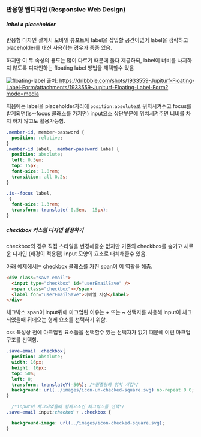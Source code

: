 ### 반응형 웹디자인 (Responsive Web Design)

##### label ≠ placeholder

반응형 디자인 설계시 모바일 뷰포트에 label을 삽입할 공간이없어 label을 생략하고 placeholder를 대신 사용하는 경우가 종종 있음. 

하지만 이 두 속성의 용도는 많이 다르기 때문에 둘다 제공하되, label이 너비를 차지하지 않도록 디자인하는 floating label 방법을 채택할수 있음 

![floating-label](https://cdn.dribbble.com/users/72481/screenshots/1933559/jupiturf3.gif)
출처: https://dribbble.com/shots/1933559-Jupiturf-Floating-Label-Form/attachments/1933559-Jupiturf-Floating-Label-Form?mode=media



처음에는 label을 placeholder자리에 `position:absolute`로 위치시켜주고 focus를 받게되면(is--focus 클래스를 가지면) input요소 상단부분에 위치시켜주면 너비를 차지 하지 않고도 활용가능함.

```css
.member-id, member-password {
  position: relative;
}
.member-id label, .member-password label {
  position: absolute;
  left: 0.5em;
  top: 15px;
  font-size: 1.8rem;
  transition: all 0.2s;
}

.is--focus label,
 {
  font-size: 1.3rem;
  transform: translate(-0.5em, -15px);
}
```

##### checkbox 커스텀 디자인 설정하기

checkbox의 경우 직접 스타일을 변경해줄순 없지만 기존의 checkbox를 숨기고 새로운 디자인 (배경이 적용된) input 모양의 요소로 대체해줄수 있음.

아래 예제에서는 checkbox 클래스를 가진 span이 이 역활을 해줌.

```html
<div class="save-email">
  <input type="checkbox" id="userEmailSave" />
  <span class="checkbox"></span>
  <label for="userEmailSave">이메일 저장</label>
</div>
```

체크박스 span이 input뒤에 마크업된 이유는 + 또는 ~ 선택자를 사용해 input이 체크 되었을때 뒤에오는 형제 요소를 선택하기 위함.

css 특성상 전에 마크업된 요소들을 선택할수 있는 선택자가 없기 때문에 이런 마크업 구조를 선택함.

```css
.save-email .checkbox{
  position: absolute;
  width: 16px;
  height: 16px;
  top: 50%; 
  left: 0;
  transform: translateY(-50%); /*정중앙에 위치 시킴*/
  background: url(../images/icon-un-checked-square.svg) no-repeat 0 0;
}

  /*input이 체크되었을때 형제요소인 체크박스를 선택*/
.save-email input:checked + .checkbox {

  background-image: url(../images/icon-checked-square.svg);
}
```


